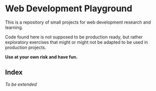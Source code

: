 # Web Development Playground

This is a repository of small projects for web development research and learning. 

Code found here is not supposed to be production ready, but rather exploratory exercises that might or might not be adapted to be used in production projects. 

**Use at your own risk and have fun.**

## Index

*To be extended*